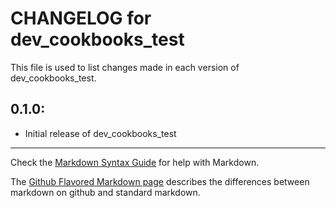 # CHANGELOG for dev_cookbooks_test

This file is used to list changes made in each version of dev_cookbooks_test.

## 0.1.0:

* Initial release of dev_cookbooks_test

- - -
Check the [Markdown Syntax Guide](http://daringfireball.net/projects/markdown/syntax) for help with Markdown.

The [Github Flavored Markdown page](http://github.github.com/github-flavored-markdown/) describes the differences between markdown on github and standard markdown.
